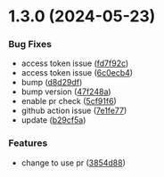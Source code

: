 # 1.3.0 (2024-05-23)


### Bug Fixes

* access token issue ([fd7f92c](https://github.com/xrdavies/bump-version/commit/fd7f92cd551c78ebce4bb0eacb4a1b09b62abe9e))
* access token issue ([6c0ecb4](https://github.com/xrdavies/bump-version/commit/6c0ecb4a77582e61363d8b6cd07e294efadc8cf3))
* bump ([d8d29df](https://github.com/xrdavies/bump-version/commit/d8d29df40c87e15065f741b4eee42d6d6d07bbdf))
* bump version ([47f248a](https://github.com/xrdavies/bump-version/commit/47f248a5e483160ce413000be0df1981981a1dcc))
* enable pr check ([5cf91f6](https://github.com/xrdavies/bump-version/commit/5cf91f6e884ab548cbf3b607e3b866a1da7bad05))
* github action issue ([7e1fe77](https://github.com/xrdavies/bump-version/commit/7e1fe77285105c9134bb43b54bd80711db6c14ee))
* update ([b29cf5a](https://github.com/xrdavies/bump-version/commit/b29cf5acf579d8a28f8d0a791fa8fb85ea057700))


### Features

* change to use pr ([3854d88](https://github.com/xrdavies/bump-version/commit/3854d881d146b64f28bc536642875a1de8e0e738))



